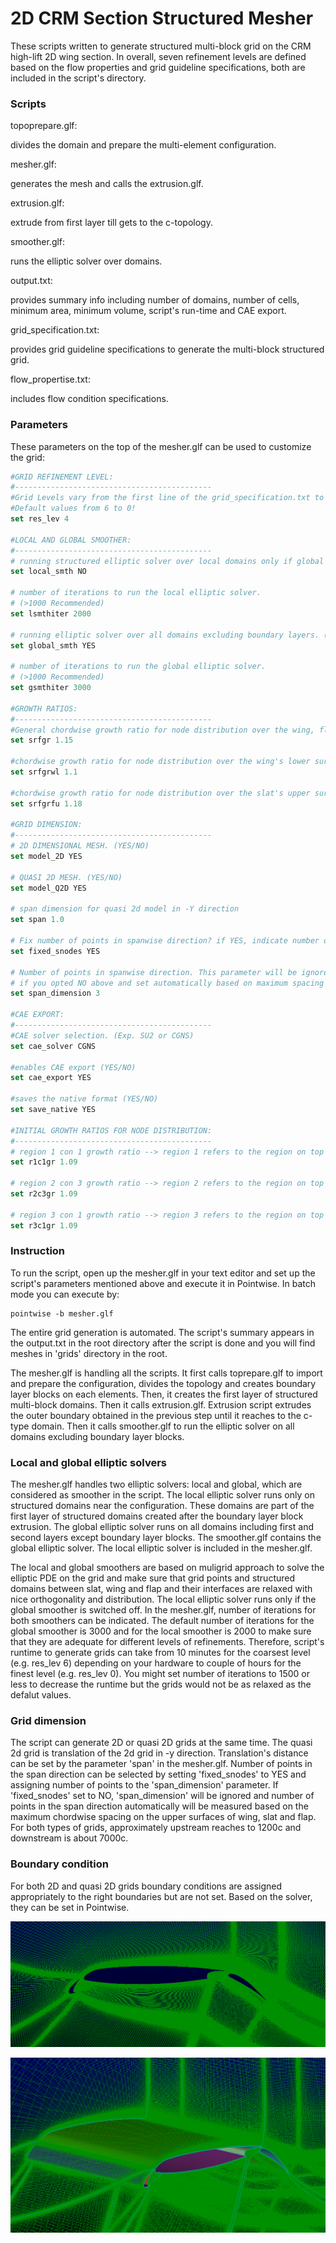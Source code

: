 2D CRM Section Structured Mesher
================================

These scripts written to generate structured multi-block grid on the CRM high-lift 2D wing section. In overall, seven refinement levels are defined based on the flow properties and grid guideline specifications, both are included in the script's directory.

### Scripts
topoprepare.glf:

divides the domain and prepare the multi-element configuration.

mesher.glf:

generates the mesh and calls the extrusion.glf. 

extrusion.glf:

extrude from first layer till gets to the c-topology.

smoother.glf:

runs the elliptic solver over domains.

output.txt:

provides summary info including number of domains, number of cells, minimum area, minimum volume, script's run-time and CAE export.

grid_specification.txt:

provides grid guideline specifications to generate the multi-block structured grid.

flow_propertise.txt:

includes flow condition specifications.

### Parameters

These parameters on the top of the mesher.glf can be used to customize the grid:

```Tcl
#GRID REFINEMENT LEVEL:
#--------------------------------------------
#Grid Levels vary from the first line of the grid_specification.txt to the last line as the coarsest level!
#Default values from 6 to 0!
set res_lev 4

#LOCAL AND GLOBAL SMOOTHER:
#--------------------------------------------
# running structured elliptic solver over local domains only if global is switched off (e.g. near the configuration) (YES/NO)
set local_smth NO

# number of iterations to run the local elliptic solver.
# (>1000 Recommended)
set lsmthiter 2000

# running elliptic solver over all domains excluding boundary layers. (YES/NO)
set global_smth YES

# number of iterations to run the global elliptic solver.
# (>1000 Recommended)
set gsmthiter 3000

#GROWTH RATIOS:
#--------------------------------------------
#General chordwise growth ratio for node distribution over the wing, flap, and slat.
set srfgr 1.15

#chordwise growth ratio for node distribution over the wing's lower surface.
set srfgrwl 1.1

#chordwise growth ratio for node distribution over the slat's upper surface.
set srfgrfu 1.18

#GRID DIMENSION:
#--------------------------------------------
# 2D DIMENSIONAL MESH. (YES/NO)
set model_2D YES

# QUASI 2D MESH. (YES/NO)
set model_Q2D YES

# span dimension for quasi 2d model in -Y direction
set span 1.0

# Fix number of points in spanwise direction? if YES, indicate number of points below. (YES/NO)
set fixed_snodes YES

# Number of points in spanwise direction. This parameter will be ignored
# if you opted NO above and set automatically based on maximum spacing over wing, slat and flap.
set span_dimension 3

#CAE EXPORT:
#--------------------------------------------
#CAE solver selection. (Exp. SU2 or CGNS)
set cae_solver CGNS

#enables CAE export (YES/NO)
set cae_export YES

#saves the native format (YES/NO)
set save_native YES

#INITIAL GROWTH RATIOS FOR NODE DISTRIBUTION:
#--------------------------------------------
# region 1 con 1 growth ratio --> region 1 refers to the region on top of the slat!
set r1c1gr 1.09

# region 2 con 3 growth ratio --> region 2 refers to the region on top of the wing!
set r2c3gr 1.09

# region 3 con 1 growth ratio --> region 3 refers to the region on top of the flap!
set r3c1gr 1.09
```
### Instruction

To run the script, open up the mesher.glf in your text editor and set up the script's parameters mentioned above and execute it in Pointwise. In batch mode you can execute by:

```shell
pointwise -b mesher.glf
```
The entire grid generation is automated. The script's summary appears in the output.txt in the root directory after the script is done and you will find meshes in 'grids' directory in the root.

The mesher.glf is handling all the scripts. It first calls toprepare.glf to import and prepare the configuration, divides the topology and creates boundary layer blocks on each elements. Then, it creates the first layer of structured multi-block domains. Then it calls extrusion.glf. Extrusion script extrudes the outer boundary obtained in the previous step until it reaches to the c-type domain. Then it calls smoother.glf to run the elliptic solver on all domains excluding boundary layer blocks.

### Local and global elliptic solvers

The mesher.glf handles two elliptic solvers: local and global, which are considered as smoother in the script. The local elliptic solver runs only on structured domains near the configuration. These domains are part of the first layer of structured domains created after the boundary layer block extrusion. The global elliptic solver runs on all domains including first and second layers except boundary layer blocks. The smoother.glf contains the global elliptic solver. The local elliptic solver is included in the mesher.glf.

The local and global smoothers are based on muligrid approach to solve the elliptic PDE on the grid and make sure that grid points and structured domains between slat, wing and flap and their interfaces are relaxed with nice orthogonality and distribution. The local elliptic solver runs only if the global smoother is switched off. In the mesher.glf, number of iterations for both smoothers can be indicated. The default number of iterations for the global smoother is 3000 and for the local smoother is 2000 to make sure that they are adequate for different levels of refinements. Therefore, script's runtime to generate grids can take from 10 minutes for the coarsest level (e.g. res_lev 6) depending on your hardware to couple of hours for the finest level (e.g. res_lev 0). You might set number of iterations to 1500 or less to decrease the runtime but the grids would not be as relaxed as the defalut values.

### Grid dimension

The script can generate 2D or quasi 2D grids at the same time. The quasi 2d grid is translation of the 2d grid in -y direction. Translation's distance can be set by the parameter 'span' in the mesher.glf. Number of points in the span direction can be selected by setting 'fixed_snodes' to YES and assigning number of points to the 'span_dimension' parameter. If 'fixed_snodes' set to NO, 'span_dimension' will be ignored and number of points in the span direction automatically will be measured based on the maximum chordwise spacing on the upper surfaces of wing, slat and flap. For both types of grids, approximately upstream reaches to 1200c and downstream is about 7000c.

### Boundary condition

For both 2D and quasi 2D grids boundary conditions are assigned appropriately to the right boundaries but are not set. Based on the solver, they can be set in Pointwise.


![grid1](https://github.com/pdpdhp/multielementmesher/blob/master/grid1.png)

![grid2](https://github.com/pdpdhp/multielementmesher/blob/master/grid2.png)

